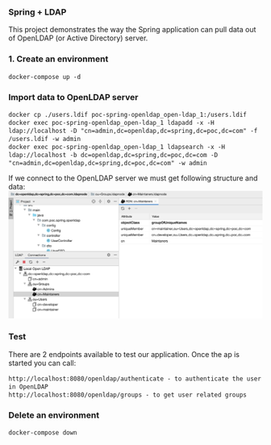 ### Spring + LDAP

This project demonstrates the way the Spring application can pull data out of OpenLDAP (or Active Directory) server.

### 1. Create an environment
```
docker-compose up -d
```

### Import data to OpenLDAP server

```
docker cp ./users.ldif poc-spring-openldap_open-ldap_1:/users.ldif
docker exec poc-spring-openldap_open-ldap_1 ldapadd -x -H ldap://localhost -D "cn=admin,dc=openldap,dc=spring,dc=poc,dc=com" -f /users.ldif -w admin
docker exec poc-spring-openldap_open-ldap_1 ldapsearch -x -H ldap://localhost -b dc=openldap,dc=spring,dc=poc,dc=com -D "cn=admin,dc=openldap,dc=spring,dc=poc,dc=com" -w admin
```

If we connect to the OpenLDAP server we must get following structure and data:
![LDAP Browser](screenshot_ldap_browser.png)

### Test

There are 2 endpoints available to test our application. 
Once the ap is started you can call:
```
http://localhost:8080/openldap/authenticate - to authenticate the user in OpenLDAP
http://localhost:8080/openldap/groups - to get user related groups
``` 

### Delete an environment
```
docker-compose down
```